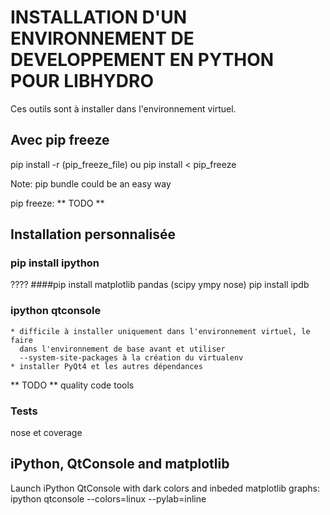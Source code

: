 INSTALLATION D'UN ENVIRONNEMENT DE DEVELOPPEMENT EN PYTHON POUR LIBHYDRO
===============================================================================

Ces outils sont à installer dans l'environnement virtuel.

Avec pip freeze
-------------------------------------------------------------------------------

pip install -r (pip_freeze_file)
ou
pip install < pip_freeze

Note: pip bundle could be an easy way

pip freeze:
    ** TODO **

Installation personnalisée
-------------------------------------------------------------------------------

### pip install ipython ###
???? ####pip install matplotlib pandas (scipy ympy nose)
pip install ipdb

### ipython qtconsole ###
    * difficile à installer uniquement dans l'environnement virtuel, le faire
      dans l'environnement de base avant et utiliser
      --system-site-packages à la création du virtualenv
    * installer PyQt4 et les autres dépendances

** TODO ** quality code tools

### Tests ###
nose et coverage

iPython, QtConsole and matplotlib
-------------------------------------------------------------------------------
Launch iPython QtConsole with dark colors and inbeded matplotlib graphs:
    ipython qtconsole --colors=linux --pylab=inline
